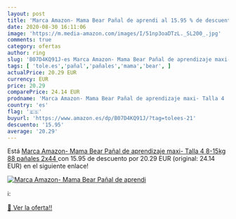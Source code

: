 ```yaml
---
layout: post
title: 'Marca Amazon- Mama Bear Pañal de aprendi al 15.95 % de descuento'
date: 2020-08-30 16:11:06
image: 'https://m.media-amazon.com/images/I/51np3oaDTzL._SL200_.jpg'
comments: true
category: ofertas
author: ring
slug: 'B07D4KQ91J-es Marca Amazon- Mama Bear Pañal de aprendizaje maxi- Talla 4...'
tags: [ 'tole.es','pañal','pañales','mama','bear', ]
actualPrice: 20.29 EUR
currency: EUR
price: 20.29
comparePrice: 24.14 EUR
prodname: 'Marca Amazon- Mama Bear Pañal de aprendizaje maxi- Talla 4  8-15kg   88 pañales  2x44 '
country: 'es'
flag: '🇪🇸'
buyurl: 'https://www.amazon.es/dp/B07D4KQ91J/?tag=tolees-21'
descuento: '15.95'
average: '20.29'
---
```


Está [Marca Amazon- Mama Bear Pañal de aprendizaje maxi- Talla 4  8-15kg   88 pañales  2x44 ](https://www.amazon.es/dp/B07D4KQ91J/?tag=tolees-21) con 15.95 de descuento por 20.29 EUR (original: 24.14 EUR) en el siguiente enlace!

[![Marca Amazon- Mama Bear Pañal de aprendi](https://m.media-amazon.com/images/I/51np3oaDTzL._SL200_.jpg)](https://www.amazon.es/dp/B07D4KQ91J/?tag=tolees-21)

ℹ️:


[🛒 Ver la oferta!!](https://www.amazon.es/dp/B07D4KQ91J/?tag=tolees-21)
